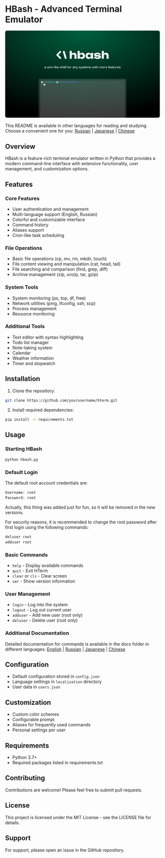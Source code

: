 # HBash - Advanced Terminal Emulator

![HBash Logo](https://github.com/hentai-team/hbash/blob/main/assets/hbash-splash.png?raw=true)

This README is available in other languages for reading and studying. Choose a convenient one for you:
[Russian](https://github.com/hentai-team/hbash/blob/main/README-ru.md) | [Japanese](https://github.com/hentai-team/hbash/blob/main/README-jp.md) | [Chinese](https://github.com/hentai-team/hbash/blob/main/README-ch.md)

## Overview
HBash is a feature-rich terminal emulator written in Python that provides a modern command-line interface with extensive functionality, user management, and customization options.

## Features

### Core Features
- User authentication and management
- Multi-language support (English, Russian)
- Colorful and customizable interface
- Command history
- Aliases support
- Cron-like task scheduling

### File Operations
- Basic file operations (cp, mv, rm, mkdir, touch)
- File content viewing and manipulation (cat, head, tail)
- File searching and comparison (find, grep, diff)
- Archive management (zip, unzip, tar, gzip)

### System Tools
- System monitoring (ps, top, df, free)
- Network utilities (ping, ifconfig, ssh, scp)
- Process management
- Resource monitoring

### Additional Tools
- Text editor with syntax highlighting
- Todo list manager
- Note-taking system
- Calendar
- Weather information
- Timer and stopwatch

## Installation

1. Clone the repository:
```bash
git clone https://github.com/yourusername/hterm.git
```

2. Install required dependencies:
```bash
pip install -r requirements.txt
```

## Usage

### Starting HBash
```bash
python hbash.py
```

### Default Login
The default root account credentials are:
```bash
Username: root
Password: root
```
Actually, this thing was added just for fun, so it will be removed in the new versions.

For security reasons, it is recommended to change the root password after first login using the following commands:
```bash
deluser root
adduser root
```

### Basic Commands
- `help` - Display available commands
- `quit` - Exit HTerm
- `clear` or `cls` - Clear screen
- `ver` - Show version information

### User Management
- `login` - Log into the system
- `logout` - Log out current user
- `adduser` - Add new user (root only)
- `deluser` - Delete user (root only)

### Additional Documentation

Detailed documentation for commands is available in the docs folder in different languages:
[English](https://github.com/hentai-team/hbash/blob/main/docs/commands-en.md) | [Russian](https://github.com/hentai-team/hbash/blob/main/docs/commands-ru.md) | [Japanese](https://github.com/hentai-team/hbash/blob/main/docs/commands-jp.md) | [Chinese](https://github.com/hentai-team/hbash/blob/main/docs/commands-ch.md)


## Configuration
- Default configuration stored in `config.json`
- Language settings in `localization` directory
- User data in `users.json`

## Customization
- Custom color schemes
- Configurable prompt
- Aliases for frequently used commands
- Personal settings per user

## Requirements
- Python 3.7+
- Required packages listed in requirements.txt

## Contributing
Contributions are welcome! Please feel free to submit pull requests.

## License
This project is licensed under the MIT License - see the LICENSE file for details.

## Support
For support, please open an issue in the GitHub repository.

